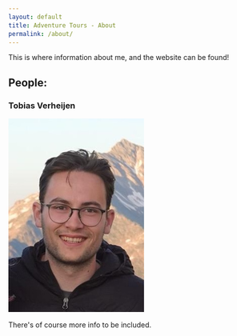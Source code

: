 ```yaml
---
layout: default
title: Adventure Tours - About
permalink: /about/
---
```


This is where information about me, and the website can be found!

## People:
### Tobias Verheijen
![Tobias Verheijen](images/TV_headshot.jpeg)

There's of course more info to be included.
